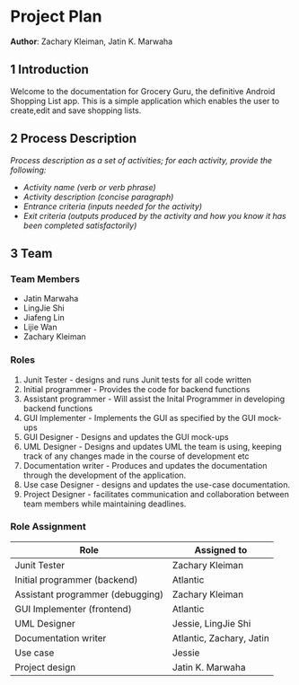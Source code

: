 # Project Plan



**Author**: Zachary Kleiman, Jatin K. Marwaha

## 1 Introduction

Welcome to the documentation for Grocery Guru, the definitive Android Shopping List app.
This is a simple application which enables the user to create,edit and save shopping lists.

## 2 Process Description

*Process description as a set of activities; for each activity, provide the following:*

- *Activity name (verb or verb phrase)*
- *Activity description (concise paragraph)*
- *Entrance criteria (inputs needed for the activity)*
- *Exit criteria (outputs produced by the activity and how you know it has been completed satisfactorily)*

## 3 Team

### Team Members
- Jatin Marwaha
- LingJie Shi
- Jiafeng Lin
- Lijie Wan
- Zachary Kleiman

### Roles
1. Junit Tester - designs and runs Junit tests for all code written
2. Initial programmer - Provides the code for backend functions
3. Assistant programmer - Will assist the Inital Programmer in developing backend functions
4. GUI Implementer - Implements the GUI as specified by the GUI mock-ups
4. GUI Designer - Designs and updates the GUI mock-ups
5. UML Designer - Designs and updates UML the team is using, keeping track of any changes made in the course of development etc
6. Documentation writer - Produces and updates the documentation through the development of the application.
7. Use case Designer - designs and updates the use-case documentation.
8. Project Designer - facilitates communication and collaboration between team members while maintaining deadlines.  
### Role Assignment

| Role                               | Assigned to               |
|------------------------------------|---------------------------|
| Junit Tester                       | Zachary Kleiman           |
| Initial programmer (backend)       | Atlantic                  |
| Assistant programmer (debugging)   | Zachary Kleiman           |
| GUI Implementer (frontend)         | Atlantic                  |
| UML Designer                       | Jessie, LingJie Shi       |
| Documentation writer               | Atlantic, Zachary, Jatin         |
| Use case                           | Jessie                    |
| Project design                     | Jatin K. Marwaha
